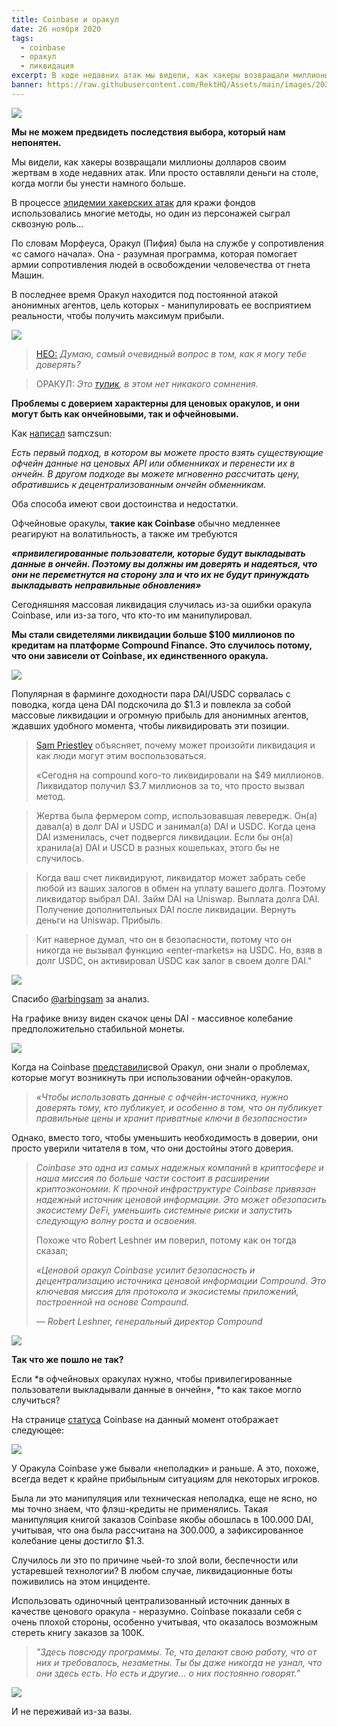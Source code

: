 ```yaml
---
title: Coinbase и оракул
date: 26 ноября 2020
tags:
  - coinbase
  - оракул
  - ликвидация
excerpt: В ходе недавних атак мы видели, как хакеры возвращали миллионы долларов своим жертвам. Или просто оставляли деньги на столе, когда могли бы унести намного больше. В процессе эпидемии хакерских атак для кражи фондов использовались многие методы, но один из персонажей сыграл сквозную роль...
banner: https://raw.githubusercontent.com/RektHQ/Assets/main/images/2020/11/MV5BMjQ1NDAwMzI4Nl5BMl5BanBnXkFtZTgwMDkwMTEyMjI@._V1_.jpg
---
```


![](https://raw.githubusercontent.com/RektHQ/Assets/main/images/2020/11/MV5BMjQ1NDAwMzI4Nl5BMl5BanBnXkFtZTgwMDkwMTEyMjI@._V1_.jpg)

**Мы не можем предвидеть последствия выбора, который нам непонятен.**

Мы видели, как хакеры возвращали миллионы долларов своим жертвам в ходе недавних атак. Или просто оставляли деньги на столе, когда могли бы унести намного больше.

В процессе [эпидемии хакерских атак](/hack-epidemic/) для кражи фондов использовались многие методы, но один из персонажей сыграл сквозную роль...

По словам Морфеуса, Оракул (Пифия) была на службе у сопротивления «с самого начала». Она - разумная программа, которая помогает армии сопротивления людей в освобождении человечества от гнета Машин.

В последнее время Оракул находится под постоянной атакой анонимных агентов, цель которых - манипулировать ее восприятием реальности, чтобы получить максимум прибыли.

![](https://lh4.googleusercontent.com/nhT68w2sqe78xupagMe6jDYDzLskFBs0GOd2etbcsldnFj0LNkNHCvMRApiO8qLy91wYNoO96OsN4oupin4YuJSDs_uaxUdpvp7Ae4CTaro405Kjt8FcLNajbg3am9mC7UoV-Emi)

> [НЕО:](https://youtu.be/CsigSyTME9E?t=87) _Думаю, самый очевидный вопрос в том, как я могу тебе доверять?_

> ОРАКУЛ: _Это [тупик](/pickle-finance-rekt/), в этом нет никакого сомнения._

**Проблемы с доверием характерны для ценовых оракулов, и они могут быть как ончейновыми, так и офчейновыми.**

Как [написал](https://samczsun.com/so-you-want-to-use-a-price-oracle/) samczsun:

_Есть первый подход, в котором вы можете просто взять существующие офчейн данные на ценовых API или обменниках и перенести их в ончейн. В другом подходе вы можете мгновенно рассчитать цену, обратившись к децентрализованным ончейн обменникам._

Оба способа имеют свои достоинства и недостатки.

Офчейновые оракулы, **такие как Coinbase** обычно медленнее реагируют на волатильность, а также им требуются

**_«привилегированные пользователи, которые будут выкладывать данные в ончейн. Поэтому вы должны им доверять и надеяться, что они не переметнутся на сторону зла и что их не будут принуждать выкладывать неправильные обновления»_**

Сегодняшняя массовая ликвидация случилась из-за ошибки оракула Coinbase, или из-за того, что кто-то им манипулировал.

**Мы стали свидетелями ликвидации больше $100 миллионов по кредитам на платформе Compound Finance. Это случилось потому, что они зависели от Coinbase, их единственного оракула.**

![](https://lh6.googleusercontent.com/sR9XX4BQ3SiHSNM2iZzUh8msdZQ45UDfTkhhChTlKD55pzU3rNQU8hPyHUJndLeW7jXvbW0CWRErqePHbQQNnZ-KlR8HWbGNz2ImvumqAKO2sDaQozoq5pHTVyB7kmOhc6ZWj9P5)

Популярная в фарминге доходности пара DAI/USDC сорвалась с поводка, когда цена DAI подскочила до $1.3 и повлекла за собой массовые ликвидации и огромную прибыль для анонимных агентов, ждавших удобного момента, чтобы ликвидировать эти позиции.  

> [Sam Priestley](https://twitter.com/arbingsam/status/1331922588193484800?s=20) объясняет, почему может произойти ликвидация и как люди могут этим воспользоваться.
>
> «Сегодня на compound  кого-то ликвидировали на $49 миллионов. Ликвидатор получил $3.7 миллионов за то, что просто вызвал метод.

> Жертва была фермером comp, использовавшая левередж. Он(а) давал(а) в долг DAI и USDC и занимал(а) DAI и USDC. Когда цена DAI изменилась, счет подвергся ликвидации.  Если бы он(а) хранила(а) DAI и USCD в разных кошельках, этого бы не случилось.

> Когда ваш счет ликвидируют, ликвидатор может забрать себе любой из ваших залогов в обмен на уплату вашего долга.  Поэтому ликвидатор выбрал DAI. Займ DAI на Uniswap. Выплата долга DAI. Получение дополнительных DAI после ликвидации. Вернуть деньги на Uniswap. Прибыль.

> Кит наверное думал, что он в безопасности, потому что он никогда не вызывал функцию «enter-markets» на USDC. Но, взяв в долг USDC, он активировал USDC как залог в своем долге DAI."

![](https://lh4.googleusercontent.com/4s6zvtJuvM2gvebHTrXn_Nn5yf2wCtpMGMgQYkWmRFNgmyyT4vcfw1BpOKTNaZQkwMJ2dBo9ObVKOapaqOwykDqfT8f_Dx7dTBATRTD7egKq6y0il5mGetT2Jz6etsB97j0Cm4dC)

Спасибо [@arbingsam](https://twitter.com/arbingsam/status/1331922588193484800?s=20) за анализ.

На графике внизу виден скачок цены DAI - массивное колебание предположительно стабильной монеты.

![](https://lh4.googleusercontent.com/CWugWH8TcpdzKzgTzseevvzKjHuVzZGZ7XbUD1k6w5JT4v9Sqx2e0u4WsFoND5rFrb7cPehLXQhpNhwKNrtVOnlc7V51HSHaXMm0zvN9rELvuuTDzvFESAxTCo0SJPsQwnlt_K0k)

Когда на Coinbase [представили](https://blog.coinbase.com/introducing-the-coinbase-price-oracle-6d1ee22c7068)свой Оракул, они знали о проблемах, которые могут возникнуть при использовании офчейн-оракулов.

> _«Чтобы использовать данные с офчейн-источника, нужно доверять тому, кто публикует, и особенно в том, что он публикует правильные цены и хранит приватные ключи в безопасности»_

Однако, вместо того, чтобы уменьшить необходимость в доверии, они просто уверили читателя в том, что они достойны этого доверия.

> _Coinbase это одна из самых надежных компаний в криптосфере и наша миссия по больше части состоит в расширении криптоэкономии. К прочной инфраструктуре Coinbase привязан надежный источник ценовой информации. Это может обезопасить экосистему DeFi, уменьшить системные риски и запустить следующую волну роста и освоения._
>
> Похоже что Robert Leshner им поверил, потому как он тогда сказал;
>
> _«Ценовой оракул Coinbase усилит безопасность и децентрализацию источника ценовой информации Compound. Это ключевая миссия для протокола и экосистемы приложений, построенной на основе Compound._
>
> _— Robert Leshner, генеральный директор Compound_

![](https://raw.githubusercontent.com/RektHQ/Assets/main/images/2020/11/image.png)

**Так что же пошло не так?**

Если *в офчейновых оракулах нужно, чтобы привилегированные пользователи выкладывали данные в ончейн», *то как такое могло случиться?

На странице [статуса](https://status.coinbase.com/) Coinbase на данный момент отображает следующее:

![](https://lh6.googleusercontent.com/WQdMK6Voz-KX1DowA36GhZf8G3xrLN91xG6hFjHpevjVeA8VUL-2b3YPb-QYqyUBb9EjOoRG4c_M-gHNuoaMkmlze58fQUvpkim6SA-GtjkDt9KBh8gjFbMHwcjmk5QCZpt-LNVp)

У Оракула Coinbase уже бывали «неполадки» и раньше. А это, похоже, всегда ведет к крайне прибыльным ситуациям для некоторых игроков.   

Была ли это манипуляция или техническая неполадка, еще не ясно, но мы точно знаем, что флэш-кредиты не применялись. Такая манипуляция книгой заказов Coinbase якобы обошлась в 100.000 DAI, учитывая, что она была рассчитана на 300.000, а зафиксированное колебание цены достигло $1.3.

Случилось ли это по причине чьей-то злой воли, беспечности или устаревшей технологии?  В любом случае, ликвидационные боты поживились на этом инциденте. 

Использовать одиночный централизованный источник данных в качестве ценового оракула - неразумно. Coinbase показали себя с очень плохой стороны, особенно учитывая, что оказалось возможным стереть книгу заказов за 100К. 

> _"Здесь повсюду программы. Те, что делают свою работу, что от них и требовалось, незаметны. Ты бы даже никогда не узнал, что они здесь есть. Но есть и другие... о них постоянно говорят."_

![](https://lh6.googleusercontent.com/7H_rZ46PnRaGA2vlOfTOgp5Lz0wtz7M4nNyuqEnLDDEx8fd2U5j5kOsfyw7MOWSo406JcW5btz4BYFBKT6KwZeAZDsMZayIuWC_K_0HB4zfRwkP03AweiMCJkwT6TX7w3krY1Nfs)

И не переживай из-за вазы.
